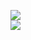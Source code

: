 [![](https://img.shields.io/badge/Made%20With-Github%20Spray-lightgrey.svg?style=for-the-badge&logo=github)](https://github.com/Annihil/github-spray#9726)  
[![](https://i.imgur.com/2DrTn0Z.gif)](https://github.com/Annihil/github-spray)